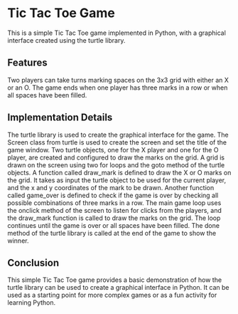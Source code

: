 # Tic Tac Toe Game

This is a simple Tic Tac Toe game implemented in Python, with a graphical interface created using the turtle library.

## Features

Two players can take turns marking spaces on the 3x3 grid with either an X or an O.
The game ends when one player has three marks in a row or when all spaces have been filled.

## Implementation Details

The turtle library is used to create the graphical interface for the game.
The Screen class from turtle is used to create the screen and set the title of the game window.
Two turtle objects, one for the X player and one for the O player, are created and configured to draw the marks on the grid.
A grid is drawn on the screen using two for loops and the goto method of the turtle objects.
A function called draw_mark is defined to draw the X or O marks on the grid. It takes as input the turtle object to be used for the current player, and the x and y coordinates of the mark to be drawn.
Another function called game_over is defined to check if the game is over by checking all possible combinations of three marks in a row.
The main game loop uses the onclick method of the screen to listen for clicks from the players, and the draw_mark function is called to draw the marks on the grid. The loop continues until the game is over or all spaces have been filled.
The done method of the turtle library is called at the end of the game to show the winner.
## Conclusion
This simple Tic Tac Toe game provides a basic demonstration of how the turtle library can be used to create a graphical interface in Python. It can be used as a starting point for more complex games or as a fun activity for learning Python.
